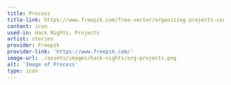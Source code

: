 ```yaml
---
title: Process
title-link: https://www.freepik.com/free-vector/organizing-projects-concept-illustration_5911566.htm
content: icon
used-in: Hack Nights, Projects
artist: stories
provider: Freepik
provider-link: 'https://www.freepik.com/'
image-url: ./assets/images/hack-nights/org-projects.png
alt: 'Image of Process'
type: icon
---
```

